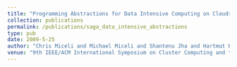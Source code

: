 ```yaml
---
title: "Programming Abstractions for Data Intensive Computing on Clouds and Grids"
collection: publications
permalink: /publications/saga_data_intensive_abstractions
type: pub
date: 2009-5-25
author: "Chris Miceli and Michael Miceli and Shantenu Jha and Hartmut Kaiser and Andre Merzky"
venue: "9th IEEE/ACM International Symposium on Cluster Computing and the Grid, 2009."
---
```

